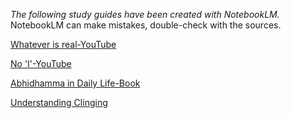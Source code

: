 *The following study guides have been created with NotebookLM.*
NotebookLM can make mistakes, double-check with the sources.

[Whatever is real-YouTube](https://alwell.github.io/Study-guides/Whatever)

[No 'I'-YouTube](https://alwell.github.io/Study-guides/no_I)

[Abhidhamma in Daily Life-Book](https://alwell.github.io/Study-guides/abhidhamma_in_daily_life)

[Understanding Clinging](https://alwell.github.io/Study-guides/Understanding_clinging)
  
